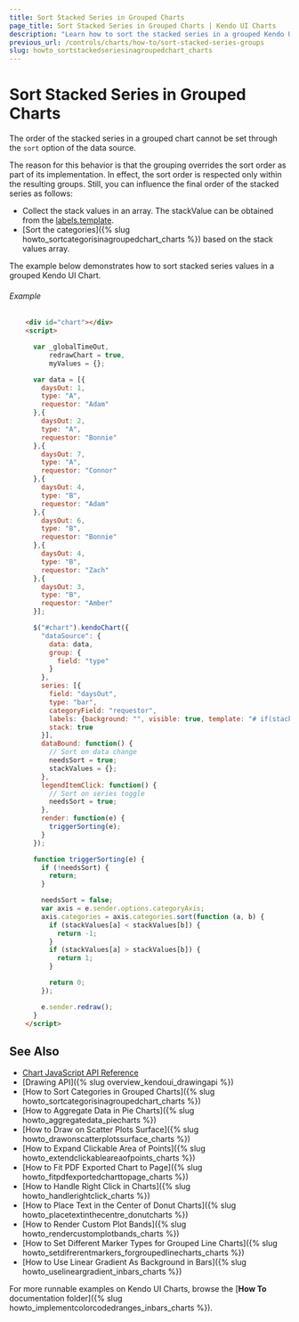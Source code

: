 ```yaml
---
title: Sort Stacked Series in Grouped Charts
page_title: Sort Stacked Series in Grouped Charts | Kendo UI Charts
description: "Learn how to sort the stacked series in a grouped Kendo UI Chart."
previous_url: /controls/charts/how-to/sort-stacked-series-groups
slug: howto_sortstackedseriesinagroupedchart_charts
---
```


# Sort Stacked Series in Grouped Charts

The order of the stacked series in a grouped chart cannot be set through the `sort` option of the data source.

The reason for this behavior is that the grouping overrides the sort order as part of its implementation. In effect, the sort order is respected only within the resulting groups. Still, you can influence the final order of the stacked series as follows:

* Collect the stack values in an array. The stackValue can be obtained from the [labels.template](/api/javascript/dataviz/ui/chart/configuration/series.labels.template).
* [Sort the categories]({% slug howto_sortcategorisinagroupedchart_charts %}) based on the stack values array.

The example below demonstrates how to sort stacked series values in a grouped Kendo UI Chart.

###### Example

```html
    <div id="chart"></div>
    <script>

      var _globalTimeOut,
          redrawChart = true,
          myValues = {};

      var data = [{
        daysOut: 1,
        type: "A",
        requestor: "Adam"
      },{
        daysOut: 2,
        type: "A",
        requestor: "Bonnie"
      },{
        daysOut: 7,
        type: "A",
        requestor: "Connor"
      },{
        daysOut: 4,
        type: "B",
        requestor: "Adam"
      },{
        daysOut: 6,
        type: "B",
        requestor: "Bonnie"
      },{
        daysOut: 4,
        type: "B",
        requestor: "Zach"
      },{
        daysOut: 3,
        type: "B",
        requestor: "Amber"
      }];

      $("#chart").kendoChart({
        "dataSource": {
          data: data,
          group: {
            field: "type"
          }
        },
        series: [{
          field: "daysOut",
          type: "bar",
          categoryField: "requestor",
          labels: {background: "", visible: true, template: "# if(stackValue) { stackValues[category] = stackValue; } #"},
          stack: true
        }],
        dataBound: function() {
          // Sort on data change
          needsSort = true;
          stackValues = {};
        },
        legendItemClick: function() {
          // Sort on series toggle
          needsSort = true;
        },
        render: function(e) {
          triggerSorting(e);
        }
      });

      function triggerSorting(e) {
        if (!needsSort) {
          return;
        }

        needsSort = false;
        var axis = e.sender.options.categoryAxis;
        axis.categories = axis.categories.sort(function (a, b) {
          if (stackValues[a] < stackValues[b]) {
            return -1;
          }
          if (stackValues[a] > stackValues[b]) {
            return 1;
          }

          return 0;
        });

        e.sender.redraw();
      }
    </script>
```

## See Also

* [Chart JavaScript API Reference](/api/javascript/dataviz/ui/chart)
* [Drawing API]({% slug overview_kendoui_drawingapi %})
* [How to Sort Categories in Grouped Charts]({% slug howto_sortcategorisinagroupedchart_charts %})
* [How to Aggregate Data in Pie Charts]({% slug howto_aggregatedata_piecharts %})
* [How to Draw on Scatter Plots Surface]({% slug howto_drawonscatterplotssurface_charts %})
* [How to Expand Clickable Area of Points]({% slug howto_extendclickableareaofpoints_charts %})
* [How to Fit PDF Exported Chart to Page]({% slug howto_fitpdfexportedcharttopage_charts %})
* [How to Handle Right Click in Charts]({% slug howto_handlerightclick_charts %})
* [How to Place Text in the Center of Donut Charts]({% slug howto_placetextinthecentre_donutcharts %})
* [How to Render Custom Plot Bands]({% slug howto_rendercustomplotbands_charts %})
* [How to Set Different Marker Types for Grouped Line Charts]({% slug howto_setdifrerentmarkers_forgroupedlinecharts_charts %})
* [How to Use Linear Gradient As Background in Bars]({% slug howto_uselineargradient_inbars_charts %})

For more runnable examples on Kendo UI Charts, browse the [**How To** documentation folder]({% slug howto_implementcolorcodedranges_inbars_charts %}).
